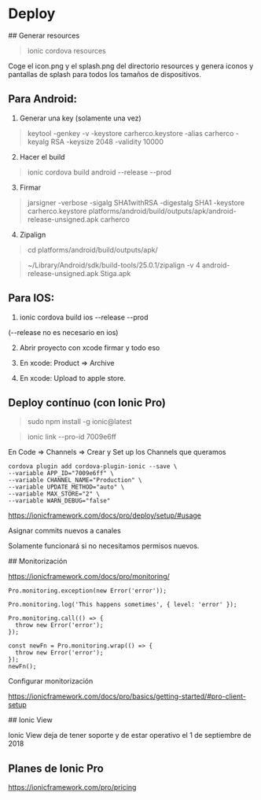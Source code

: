 # Deploy

## Generar resources

> ionic cordova resources

Coge el icon.png y el splash.png del directorio resources y genera iconos y pantallas de splash para todos los tamaños de dispositivos.

## Para Android:

1) Generar una key (solamente una vez)

> keytool -genkey -v -keystore carherco.keystore -alias carherco -keyalg RSA -keysize 2048 -validity 10000

2) Hacer el build

> ionic cordova build android --release --prod

3) Firmar
> jarsigner -verbose -sigalg SHA1withRSA -digestalg SHA1 -keystore carherco.keystore platforms/android/build/outputs/apk/android-release-unsigned.apk carherco

4) Zipalign

> cd platforms/android/build/outputs/apk/

> ~/Library/Android/sdk/build-tools/25.0.1/zipalign -v 4 android-release-unsigned.apk Stiga.apk


## Para IOS:

1) ionic cordova build ios --release --prod

(--release no es necesario en ios)

2) Abrir proyecto con xcode firmar y todo eso

3) En xcode: Product => Archive

4) En xcode: Upload to apple store.


## Deploy contínuo (con Ionic Pro)

> sudo npm install -g ionic@latest

> ionic link --pro-id 7009e6ff

En Code => Channels => Crear y Set up los Channels que queramos

```
cordova plugin add cordova-plugin-ionic --save \
--variable APP_ID="7009e6ff" \
--variable CHANNEL_NAME="Production" \
--variable UPDATE_METHOD="auto" \
--variable MAX_STORE="2" \
--variable WARN_DEBUG="false"
```

<https://ionicframework.com/docs/pro/deploy/setup/#usage>

Asignar commits nuevos a canales

Solamente funcionará si no necesitamos permisos nuevos.

## Monitorización

<https://ionicframework.com/docs/pro/monitoring/>

```
Pro.monitoring.exception(new Error('error'));

Pro.monitoring.log('This happens sometimes', { level: 'error' });

Pro.monitoring.call(() => {
  throw new Error('error');
});

const newFn = Pro.monitoring.wrap(() => {
  throw new Error('error');
});
newFn();
```

Configurar monitorización

<https://ionicframework.com/docs/pro/basics/getting-started/#pro-client-setup>

## Ionic View 

Ionic View deja de tener soporte y de estar operativo el 1 de septiembre de 2018

## Planes de Ionic Pro

<https://ionicframework.com/pro/pricing>
